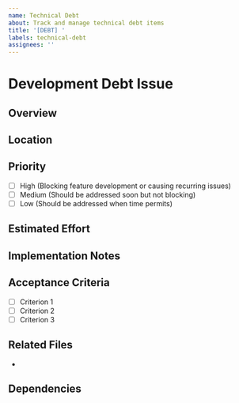 ```yaml
---
name: Technical Debt
about: Track and manage technical debt items
title: '[DEBT] '
labels: technical-debt
assignees: ''
---
```


# Development Debt Issue

## Overview
<!-- Brief description of the technical debt this issue addresses -->

## Location
<!-- Where is this debt located? Files, functions, etc. -->

## Priority
<!-- Select one by changing [ ] to [x] -->
- [ ] High (Blocking feature development or causing recurring issues)
- [ ] Medium (Should be addressed soon but not blocking)
- [ ] Low (Should be addressed when time permits)

## Estimated Effort
<!-- Hours or story points -->

## Implementation Notes
<!-- Any specific implementation details or considerations -->

## Acceptance Criteria
<!-- What does "done" look like? -->
- [ ] Criterion 1
- [ ] Criterion 2
- [ ] Criterion 3

## Related Files
<!-- List files that are affected -->
- 

## Dependencies
<!-- Any dependencies that need to be resolved first -->
